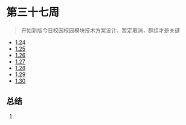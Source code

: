 # 第三十七周

>开始新版今日校园校园模块技术方案设计，暂定取消，群组才是关键

- [1.24](1.24.md)
- [1.25](1.25.md)
- [1.26](1.26.md)
- [1.27](1.27.md)
- [1.28](1.28.md)
- [1.29](1.29.md)
- [1.30](1.30.md)

## 总结

1. 

